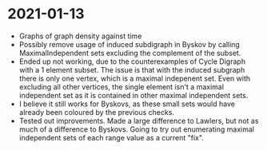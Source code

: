 # 2021-01-13

* Graphs of graph density against time
* Possibly remove usage of induced subdigraph in Byskov by calling
MaximalIndependent sets excluding the complement of the subset.
* Ended up not working, due to the counterexamples of Cycle Digraph with a 1
element subset. The issue is that with the induced subgraph there is only
one vertex, which is a maximal indepenent set. Even with excluding all other
vertices, the single element isn't a maximal independent set as it is contained
in other maximal independent sets.
* I believe it still works for Byskovs, as these small sets would have already
been coloured by the previous checks.
* Tested out improvements. Made a large difference to Lawlers, but not as much
of a difference to Byskovs. Going to try out enumerating maximal independent
sets of each range value as a current "fix".

